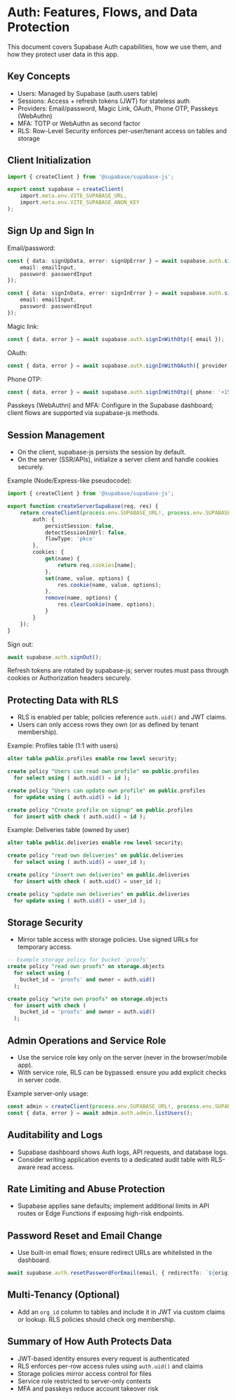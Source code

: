 # Auth: Features, Flows, and Data Protection

This document covers Supabase Auth capabilities, how we use them, and how they protect user data in this app.

## Key Concepts

- Users: Managed by Supabase (auth.users table)
- Sessions: Access + refresh tokens (JWT) for stateless auth
- Providers: Email/password, Magic Link, OAuth, Phone OTP, Passkeys (WebAuthn)
- MFA: TOTP or WebAuthn as second factor
- RLS: Row-Level Security enforces per-user/tenant access on tables and storage

## Client Initialization

```ts path=null start=null
import { createClient } from '@supabase/supabase-js';

export const supabase = createClient(
	import.meta.env.VITE_SUPABASE_URL,
	import.meta.env.VITE_SUPABASE_ANON_KEY
);
```

## Sign Up and Sign In

Email/password:

```ts path=null start=null
const { data: signUpData, error: signUpError } = await supabase.auth.signUp({
	email: emailInput,
	password: passwordInput
});

const { data: signInData, error: signInError } = await supabase.auth.signInWithPassword({
	email: emailInput,
	password: passwordInput
});
```

Magic link:

```ts path=null start=null
const { data, error } = await supabase.auth.signInWithOtp({ email });
```

OAuth:

```ts path=null start=null
const { data, error } = await supabase.auth.signInWithOAuth({ provider: 'google' });
```

Phone OTP:

```ts path=null start=null
const { data, error } = await supabase.auth.signInWithOtp({ phone: '+15551234567' });
```

Passkeys (WebAuthn) and MFA: Configure in the Supabase dashboard; client flows are supported via supabase-js methods.

## Session Management

- On the client, supabase-js persists the session by default.
- On the server (SSR/APIs), initialize a server client and handle cookies securely.

Example (Node/Express-like pseudocode):

```ts path=null start=null
import { createClient } from '@supabase/supabase-js';

export function createServerSupabase(req, res) {
	return createClient(process.env.SUPABASE_URL!, process.env.SUPABASE_ANON_KEY!, {
		auth: {
			persistSession: false,
			detectSessionInUrl: false,
			flowType: 'pkce'
		},
		cookies: {
			get(name) {
				return req.cookies[name];
			},
			set(name, value, options) {
				res.cookie(name, value, options);
			},
			remove(name, options) {
				res.clearCookie(name, options);
			}
		}
	});
}
```

Sign out:

```ts path=null start=null
await supabase.auth.signOut();
```

Refresh tokens are rotated by supabase-js; server routes must pass through cookies or Authorization headers securely.

## Protecting Data with RLS

- RLS is enabled per table; policies reference `auth.uid()` and JWT claims.
- Users can only access rows they own (or as defined by tenant membership).

Example: Profiles table (1:1 with users)

```sql path=null start=null
alter table public.profiles enable row level security;

create policy "Users can read own profile" on public.profiles
  for select using ( auth.uid() = id );

create policy "Users can update own profile" on public.profiles
  for update using ( auth.uid() = id );

create policy "Create profile on signup" on public.profiles
  for insert with check ( auth.uid() = id );
```

Example: Deliveries table (owned by user)

```sql path=null start=null
alter table public.deliveries enable row level security;

create policy "read own deliveries" on public.deliveries
  for select using ( auth.uid() = user_id );

create policy "insert own deliveries" on public.deliveries
  for insert with check ( auth.uid() = user_id );

create policy "update own deliveries" on public.deliveries
  for update using ( auth.uid() = user_id );
```

## Storage Security

- Mirror table access with storage policies. Use signed URLs for temporary access.

```sql path=null start=null
-- Example storage policy for bucket 'proofs'
create policy "read own proofs" on storage.objects
  for select using (
    bucket_id = 'proofs' and owner = auth.uid()
  );

create policy "write own proofs" on storage.objects
  for insert with check (
    bucket_id = 'proofs' and owner = auth.uid()
  );
```

## Admin Operations and Service Role

- Use the service role key only on the server (never in the browser/mobile app).
- With service role, RLS can be bypassed: ensure you add explicit checks in server code.

Example server-only usage:

```ts path=null start=null
const admin = createClient(process.env.SUPABASE_URL!, process.env.SUPABASE_SERVICE_ROLE_KEY!);
const { data, error } = await admin.auth.admin.listUsers();
```

## Auditability and Logs

- Supabase dashboard shows Auth logs, API requests, and database logs.
- Consider writing application events to a dedicated audit table with RLS-aware read access.

## Rate Limiting and Abuse Protection

- Supabase applies sane defaults; implement additional limits in API routes or Edge Functions if exposing high-risk endpoints.

## Password Reset and Email Change

- Use built-in email flows; ensure redirect URLs are whitelisted in the dashboard.

```ts path=null start=null
await supabase.auth.resetPasswordForEmail(email, { redirectTo: `${origin}/auth/callback` });
```

## Multi-Tenancy (Optional)

- Add an `org_id` column to tables and include it in JWT via custom claims or lookup. RLS policies should check org membership.

## Summary of How Auth Protects Data

- JWT-based identity ensures every request is authenticated
- RLS enforces per-row access rules using `auth.uid()` and claims
- Storage policies mirror access control for files
- Service role restricted to server-only contexts
- MFA and passkeys reduce account takeover risk
